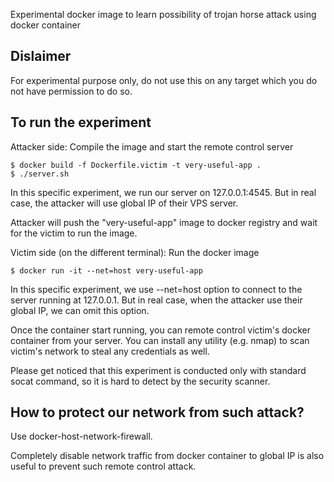 Experimental docker image to learn possibility of trojan horse attack using docker container


Dislaimer
---------

For experimental purpose only, do not use this on any target which you do not have permission to do so.


To run the experiment
---------------------

Attacker side: Compile the image and start the remote control server

```
$ docker build -f Dockerfile.victim -t very-useful-app .
$ ./server.sh
```

In this specific experiment, we run our server on 127.0.0.1:4545. But in real case, the attacker will use global IP of their VPS server.

Attacker will push the "very-useful-app" image to docker registry and wait for the victim to run the image.

Victim side (on the different terminal): Run the docker image

```
$ docker run -it --net=host very-useful-app
```

In this specific experiment, we use --net=host option to connect to the server running at 127.0.0.1. But in real case, when the attacker use their global IP, we can omit this option.

Once the container start running, you can remote control victim's docker container from your server.
You can install any utility (e.g. nmap) to scan victim's network to steal any credentials as well.

Please get noticed that this experiment is conducted only with standard socat command, so it is hard to detect by the security scanner.


How to protect our network from such attack?
--------------------------------------------

Use docker-host-network-firewall.

Completely disable network traffic from docker container to global IP is also useful to prevent such remote control attack.
